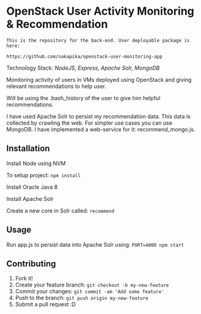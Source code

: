 # OpenStack User Activity Monitoring & Recommendation

```
This is the repository for the back-end. User deployable package is here:

https://github.com/nakapika/openstack-user-monitoring-app
```

Technology Stack: *NodeJS, Express, Apache Solr, MongoDB*

Monitoring activity of users in VMs deployed using OpenStack and giving relevant recommendations to help user.

Will be using the .bash_history of the user to give him helpful recommendations.

I have used Apache Solr to persist my recommendation data. This data is collected by crawling the web. For simpler use cases you can use MongoDB. I have implemented a web-service for it: recommend_mongo.js.

## Installation

Install Node using NVM

To setup project: `npm install`

Install Oracle Java 8

Install Apache Solr

Create a new core in Solr called: `recommend`

## Usage

Run app.js to persist data into Apache Solr using: `PORT=4000 npm start`

## Contributing

1. Fork it!
2. Create your feature branch: `git checkout -b my-new-feature`
3. Commit your changes: `git commit -am 'Add some feature'`
4. Push to the branch: `git push origin my-new-feature`
5. Submit a pull request :D
